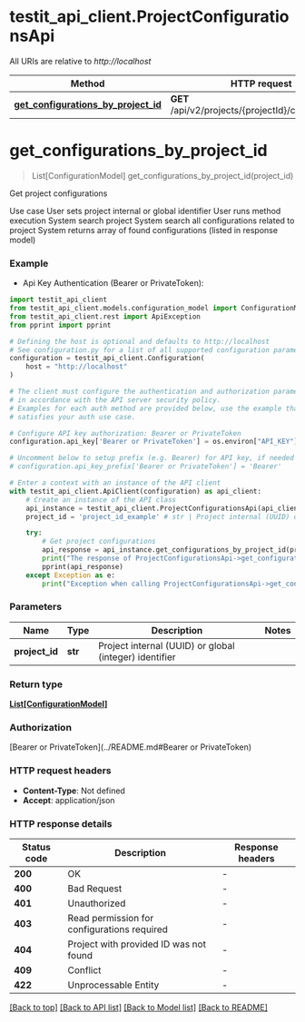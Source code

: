 # testit_api_client.ProjectConfigurationsApi

All URIs are relative to *http://localhost*

Method | HTTP request | Description
------------- | ------------- | -------------
[**get_configurations_by_project_id**](ProjectConfigurationsApi.md#get_configurations_by_project_id) | **GET** /api/v2/projects/{projectId}/configurations | Get project configurations


# **get_configurations_by_project_id**
> List[ConfigurationModel] get_configurations_by_project_id(project_id)

Get project configurations

 Use case  User sets project internal or global identifier  User runs method execution  System search project  System search all configurations related to project  System returns array of found configurations (listed in response model)

### Example

* Api Key Authentication (Bearer or PrivateToken):

```python
import testit_api_client
from testit_api_client.models.configuration_model import ConfigurationModel
from testit_api_client.rest import ApiException
from pprint import pprint

# Defining the host is optional and defaults to http://localhost
# See configuration.py for a list of all supported configuration parameters.
configuration = testit_api_client.Configuration(
    host = "http://localhost"
)

# The client must configure the authentication and authorization parameters
# in accordance with the API server security policy.
# Examples for each auth method are provided below, use the example that
# satisfies your auth use case.

# Configure API key authorization: Bearer or PrivateToken
configuration.api_key['Bearer or PrivateToken'] = os.environ["API_KEY"]

# Uncomment below to setup prefix (e.g. Bearer) for API key, if needed
# configuration.api_key_prefix['Bearer or PrivateToken'] = 'Bearer'

# Enter a context with an instance of the API client
with testit_api_client.ApiClient(configuration) as api_client:
    # Create an instance of the API class
    api_instance = testit_api_client.ProjectConfigurationsApi(api_client)
    project_id = 'project_id_example' # str | Project internal (UUID) or global (integer) identifier

    try:
        # Get project configurations
        api_response = api_instance.get_configurations_by_project_id(project_id)
        print("The response of ProjectConfigurationsApi->get_configurations_by_project_id:\n")
        pprint(api_response)
    except Exception as e:
        print("Exception when calling ProjectConfigurationsApi->get_configurations_by_project_id: %s\n" % e)
```



### Parameters


Name | Type | Description  | Notes
------------- | ------------- | ------------- | -------------
 **project_id** | **str**| Project internal (UUID) or global (integer) identifier | 

### Return type

[**List[ConfigurationModel]**](ConfigurationModel.md)

### Authorization

[Bearer or PrivateToken](../README.md#Bearer or PrivateToken)

### HTTP request headers

 - **Content-Type**: Not defined
 - **Accept**: application/json

### HTTP response details

| Status code | Description | Response headers |
|-------------|-------------|------------------|
**200** | OK |  -  |
**400** | Bad Request |  -  |
**401** | Unauthorized |  -  |
**403** | Read permission for configurations required |  -  |
**404** | Project with provided ID was not found |  -  |
**409** | Conflict |  -  |
**422** | Unprocessable Entity |  -  |

[[Back to top]](#) [[Back to API list]](../README.md#documentation-for-api-endpoints) [[Back to Model list]](../README.md#documentation-for-models) [[Back to README]](../README.md)

